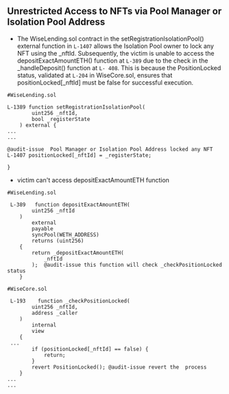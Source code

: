 ## Unrestricted Access to NFTs via Pool Manager or Isolation Pool Address

* The WiseLending.sol contract in the setRegistrationIsolationPool() external function in  ```L-1407``` allows the Isolation Pool owner to lock any NFT using the _nftId. Subsequently, the victim is unable to access the depositExactAmountETH() function at ```L-389``` due to the check in the _handleDeposit() function at ```L- 408```. This is because the PositionLocked status, validated at ```L-204``` in WiseCore.sol, ensures that positionLocked[_nftId] must be false for successful execution.

```
#WiseLending.sol 

L-1389 function setRegistrationIsolationPool(
        uint256 _nftId,
        bool _registerState
    ) external {
...
...

@audit-issue  Pool Manager or Isolation Pool Address locked any NFT
L-1407 positionLocked[_nftId] = _registerState; 

}
```

* victim can't access depositExactAmountETH function

```
#WiseLending.sol 

 L-389   function depositExactAmountETH(
        uint256 _nftId
    )
        external
        payable
        syncPool(WETH_ADDRESS)
        returns (uint256)
    {
        return _depositExactAmountETH(
            _nftId
        );  @audit-issue this function will check _checkPositionLocked status 
    }

#WiseCore.sol

 L-193    function _checkPositionLocked(
        uint256 _nftId,
        address _caller
    )
        internal
        view
    {
 ...
        if (positionLocked[_nftId] == false) {
            return;
        }
        revert PositionLocked(); @audit-issue revert the  process 
    }
...
...
```



